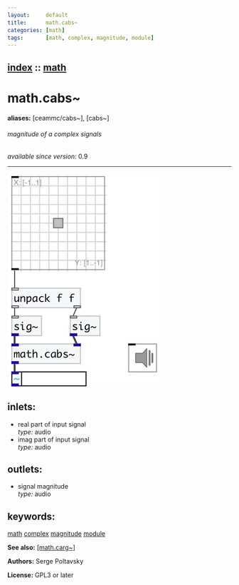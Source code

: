```yaml
---
layout:     default
title:      math.cabs~
categories: [math]
tags:       [math, complex, magnitude, module]
---
```

[index](index.html) :: [math](category_math.html)
---

# math.cabs~
**aliases:** [ceammc/cabs\~], [cabs\~]


###### magnitude of a complex signals

*available since version:* 0.9

---




[![example](../examples/img/math.cabs~.jpg)](../examples/pd/math.cabs~.pd)









## inlets:

* real part of input signal<br>
_type:_ audio
* imag part of input signal<br>
_type:_ audio



## outlets:

* signal magnitude<br>
_type:_ audio



## keywords:

[math](keywords/math.html)
[complex](keywords/complex.html)
[magnitude](keywords/magnitude.html)
[module](keywords/module.html)



**See also:**
[\[math.carg~\]](math.carg~.html)




**Authors:** Serge Poltavsky




**License:** GPL3 or later





